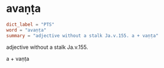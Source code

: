 # avaṇṭa

``` toml
dict_label = "PTS"
word = "avaṇṭa"
summary = "adjective without a stalk Ja.v.155. a + vaṇṭa"
```

adjective without a stalk Ja.v.155.

a \+ vaṇṭa

